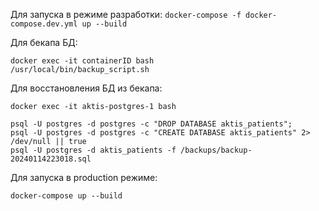 Для запуска в режиме разработки:
`docker-compose -f docker-compose.dev.yml up --build`

Для бекапа БД:

```
docker exec -it containerID bash
/usr/local/bin/backup_script.sh
```

Для восстановления БД из бекапа:

```
docker exec -it aktis-postgres-1 bash
```

```
psql -U postgres -d postgres -c "DROP DATABASE aktis_patients";
psql -U postgres -d postgres -c "CREATE DATABASE aktis_patients" 2> /dev/null || true
psql -U postgres -d aktis_patients -f /backups/backup-20240114223018.sql
```

Для запуска в production режиме:

```
docker-compose up --build
```
